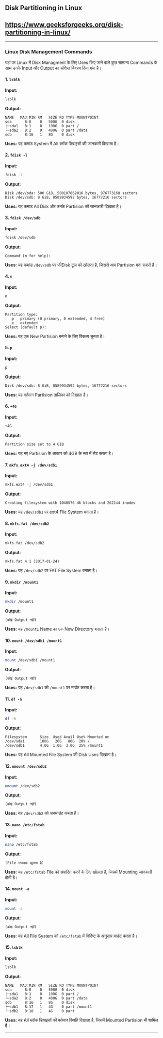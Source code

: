 ## Disk Partitioning in Linux

## https://www.geeksforgeeks.org/disk-partitioning-in-linux/

---

### Linux Disk Management Commands

यहां पर Linux में Disk Managment के लिए Uses किए जाने वाले कुछ सामान्य Commands के साथ उनके Input और Output का संक्षिप्त विवरण दिया गया है।

#### 1. `lsblk`
**Input:**
```bash
lsblk
```
**Output:**
```
NAME   MAJ:MIN RM   SIZE RO TYPE MOUNTPOINT
sda      8:0    0   500G  0 disk 
├─sda1   8:1    0   100G  0 part /
└─sda2   8:2    0   400G  0 part /data
sdb      8:16   1   8G    0 disk 
```
**Uses:** यह कमांड System में All ब्लॉक डिवाइसों की जानकारी दिखाता है।

#### 2. `fdisk -l`
**Input:**
```bash
fdisk -l
```
**Output:**
```
Disk /dev/sda: 500 GiB, 500107862016 bytes, 976773168 sectors
Disk /dev/sdb: 8 GiB, 8589934592 bytes, 16777216 sectors
```
**Uses:** यह कमांड All Disk और उनके Partision की जानकारी दिखाता है।

#### 3. `fdisk /dev/sdb`
**Input:**
```bash
fdisk /dev/sdb
```
**Output:**
```
Command (m for help):
```
**Uses:** यह कमांड `/dev/sdb` पर फीDisk टूल को खोलता है, जिससे आप Partision बना सकते हैं।

#### 4. `n`
**Input:**
```bash
n
```
**Output:**
```
Partition type:
   p   primary (0 primary, 0 extended, 4 free)
   e   extended
Select (default p): 
```
**Uses:** यह एक New Partision बनाने के लिए विकल्प चुनता है।

#### 5. `p`
**Input:**
```bash
p
```
**Output:**
```
Disk /dev/sdb: 8 GiB, 8589934592 bytes, 16777216 sectors
```
**Uses:** यह वर्तमान Partision तालिका को दिखाता है।

#### 6. `+4G`
**Input:**
```bash
+4G
```
**Output:**
```
Partition size set to 4 GiB
```
**Uses:** यह नए Partision के आकार को 4GB के रूप में सेट करता है।

#### 7. `mkfs.ext4 -j /dev/sdb1`
**Input:**
```bash
mkfs.ext4 -j /dev/sdb1
```
**Output:**
```
Creating filesystem with 1048576 4k blocks and 262144 inodes
```
**Uses:** यह `/dev/sdb1` पर ext4 File System बनाता है।

#### 8. `mkfs.fat /dev/sdb2`
**Input:**
```bash
mkfs.fat /dev/sdb2
```
**Output:**
```
mkfs.fat 4.1 (2017-01-24)
```
**Uses:** यह `/dev/sdb2` पर FAT File System बनाता है।

#### 9. `mkdir /mount1`
**Input:**
```bash
mkdir /mount1
```
**Output:**
```
(कोई Output नहीं)
```
**Uses:** यह `/mount1` Name का एक New Directory बनाता है।

#### 10. `mount /dev/sdb1 /mount1`
**Input:**
```bash
mount /dev/sdb1 /mount1
```
**Output:**
```
(कोई Output नहीं)
```
**Uses:** यह `/dev/sdb1` को `/mount1` पर माउंट करता है।

#### 11. `df -h`
**Input:**
```bash
df -h
```
**Output:**
```
Filesystem      Size  Used Avail Use% Mounted on
/dev/sda1       100G   20G   80G  20% /
/dev/sdb1       4.0G  1.0G  3.0G  25% /mount1
```
**Uses:** यह All Mounted File System की Disk Uses दिखाता है।

#### 12. `umount /dev/sdb2`
**Input:**
```bash
umount /dev/sdb2
```
**Output:**
```
(कोई Output नहीं)
```
**Uses:** यह `/dev/sdb2` को अनमाउंट करता है।

#### 13. `nano /etc/fstab`
**Input:**
```bash
nano /etc/fstab
```
**Output:**
```
(File संपादक खुलता है)
```
**Uses:** यह `/etc/fstab` File को संपादित करने के लिए खोलता है, जिसमें Mounting जानकारी होती है।

#### 14. `mount -a`
**Input:**
```bash
mount -a
```
**Output:**
```
(कोई Output नहीं)
```
**Uses:** यह All File System को `/etc/fstab` में निर्दिष्ट के अनुसार माउंट करता है।

#### 15. `lsblk`
**Input:**
```bash
lsblk
```
**Output:**
```
NAME   MAJ:MIN RM   SIZE RO TYPE MOUNTPOINT
sda      8:0    0   500G  0 disk 
├─sda1   8:1    0   100G  0 part /
└─sda2   8:2    0   400G  0 part /data
sdb      8:16   1   8G    0 disk 
├─sdb1   8:17   1   4G    0 part /mount1
└─sdb2   8:18   1   4G    0 part 
```
**Uses:** यह All ब्लॉक डिवाइसों की वर्तमान स्थिति दिखाता है, जिसमें Mounted Partision भी शामिल हैं।

---

